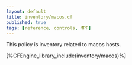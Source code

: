 ```yaml
---
layout: default
title: inventory/macos.cf
published: true
tags: [reference, controls, MPF]
---
```


This policy is inventory related to macos hosts.

[%CFEngine_library_include(inventory/macos)%]
